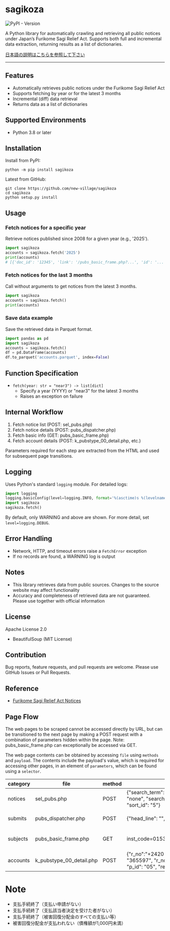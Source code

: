# sagikoza
![PyPI - Version](https://img.shields.io/pypi/v/sagikoza)

A Python library for automatically crawling and retrieving all public notices under Japan’s Furikome Sagi Relief Act. Supports both full and incremental data extraction, returning results as a list of dictionaries.

[日本語の説明はこちらを参照して下さい](https://note.com/newvillage/n/n6553ca45bd85)

---

## Features
- Automatically retrieves public notices under the Furikome Sagi Relief Act
- Supports fetching by year or for the latest 3 months
- Incremental (diff) data retrieval
- Returns data as a list of dictionaries

## Supported Environments
- Python 3.8 or later

## Installation
Install from PyPI:
```shell
python -m pip install sagikoza
```

Latest from GitHub:
```shell
git clone https://github.com/new-village/sagikoza
cd sagikoza
python setup.py install
```

## Usage
### Fetch notices for a specific year
Retrieve notices published since 2008 for a given year (e.g., '2025').
```python
import sagikoza
accounts = sagikoza.fetch('2025')
print(accounts)
# [{'doc_id': '12345', 'link': '/pubs_basic_frame.php?...', 'id': '...', ...}, ...]
```

### Fetch notices for the last 3 months
Call without arguments to get notices from the latest 3 months.
```python
import sagikoza
accounts = sagikoza.fetch()
print(accounts)
```

### Save data example
Save the retrieved data in Parquet format.
```python
import pandas as pd
import sagikoza
accounts = sagikoza.fetch()
df = pd.DataFrame(accounts)
df.to_parquet('accounts.parquet', index=False)
```

## Function Specification
- `fetch(year: str = "near3") -> list[dict]`
  - Specify a year (YYYY) or "near3" for the latest 3 months
  - Raises an exception on failure

## Internal Workflow
1. Fetch notice list (POST: sel_pubs.php)
2. Fetch notice details (POST: pubs_dispatcher.php)
3. Fetch basic info (GET: pubs_basic_frame.php)
4. Fetch account details (POST: k_pubstype_00_detail.php, etc.)

Parameters required for each step are extracted from the HTML and used for subsequent page transitions.

## Logging
Uses Python's standard `logging` module. For detailed logs:
```python
import logging
logging.basicConfig(level=logging.INFO, format='%(asctime)s %(levelname)s %(name)s %(message)s')
import sagikoza
sagikoza.fetch()
```
By default, only WARNING and above are shown. For more detail, set `level=logging.DEBUG`.

## Error Handling
- Network, HTTP, and timeout errors raise a `FetchError` exception
- If no records are found, a WARNING log is output

## Notes
- This library retrieves data from public sources. Changes to the source website may affect functionality
- Accuracy and completeness of retrieved data are not guaranteed. Please use together with official information

## License
Apache License 2.0
- BeautifulSoup (MIT License)

## Contribution
Bug reports, feature requests, and pull requests are welcome. Please use GitHub Issues or Pull Requests.

## Reference
- [Furikome Sagi Relief Act Notices](https://furikomesagi.dic.go.jp/index.php)

## Page Flow
The web pages to be scraped cannot be accessed directly by URL, but can be transitioned to the next page by making a POST request with a combination of parameters hidden within the page.
Note: pubs_basic_frame.php can exceptionally be accessed via GET.

The web page contents can be obtained by accessing `file` using `methods` and `payload`.
The contents include the payload's value, which is required for accessing other pages, in an element of `parameters`, which can be found using a `selector`.

| category   | file | method | payload | selector | parameters |
| - | - | - | - | - | - |
| notices | sel_pubs.php | POST | {"search_term": "near3", "search_no": "none", "search_pubs_type": "none", "sort_id": "5"} | `table.sel_pubs_list > tbody > input` | `<input type="hidden" name="doc_id" value="15362">` |
| submits | pubs_dispatcher.php | POST | {"head_line": "", "doc_id": "15362"} | `table:nth-child(9) > tbody > tr > td.6 > a` | `<a href="./pubs_basic_frame.php?inst_code=0153&amp;p_id=05&amp;pn=365597&amp;re=0">（別添）</a>` |
| subjects | pubs_basic_frame.php | GET | inst_code=0153&p_id=05&pn=365597&re=0 | `table:nth-child(12) > tbody > tr > td:nth-child(1) > input[type=submit]` | `<form method="POST" name="list_form" action="./k_pubstype_04_detail.php" target="_blank"></form><br><input type="submit" name="r_no" value=" 2420-0153-0007 ">` |
| accounts | k_pubstype_00_detail.php | POST | {"r_no":"+2420-0153-0007+", "pn": "365597", "r_no": "2420-0153-0007", "p_id": "05", "re": "0", "referer": "0"} | | |

# Note

- 支払手続終了（支払い申請がない）
- 支払手続終了（支払該当者決定を受けた者がない）
- 支払手続終了（被害回復分配金のすべての支払い等）
- 被害回復分配金が支払われない（債権額が1,000円未満）